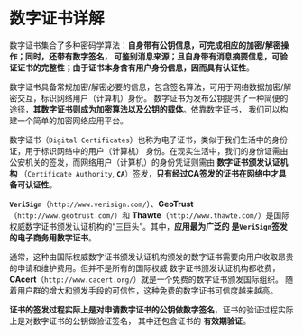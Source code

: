 数字证书详解
================================================================
数字证书集合了多种密码学算法：**自身带有公钥信息，可完成相应的加密/解密操作；同时，还带有数字签名，
可鉴别消息来源；且自身带有消息摘要信息，可验证证书的完整性；由于证书本身含有用户身份信息，因而具有认证性**。

数字证书具备常规加密/解密必要的信息，包含签名算法，可用于网络数据加密/解密交互，标识网络用户（计算机）身份。
数字证书为发布公钥提供了一种简便的途径，**其数字证书则成为加密算法以及公钥的载体**。依靠数字证书，
我们可以构建一个简单的加密网络应用平台。

数字证书（`Digital Certificates`）也称为电子证书，类似于我们生活中的身份证，用于标识网络中的用户（计算机）
身份。在现实生活中，我们的身份证需由公安机关的签发，而网络用户（计算机）的身份凭证则需由 **数字证书颁发认证机构**
（`Certificate Authority`, **`CA`**）签发，**只有经过CA签发的证书在网络中才具备可认证性**。

**`VeriSign`**（`http://www.verisign.com/`）、**GeoTrust**（`http://www.geotrust.com/`）和
**Thawte**（`http://www.thawte.com/`）是国际权威数字证书颁发认证机构的“三巨头”。其中，**应用最为广泛的
是`VeriSign`签发的电子商务用数字证书**。

通常，这种由国际权威数字证书颁发认证机构颁发的数字证书需要向用户收取昂贵的申请和维护费用。但并不是所有的国际权威
数字证书颁发认证机构都收费，**CAcert**（`http://www.cacert.org/`）就是一个免费的数字证书颁发国际组织。
随着用户群的增大和颁发手段的可信性，这种免费的数字证书可信度越来越高。

**证书的签发过程实际上是对申请数字证书的公钥做数字签名**，证书的验证过程实际上是对数字证书的公钥做验证签名，
其中还包含证书的 **有效期验证**。





